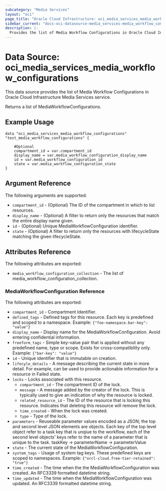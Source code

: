 ```yaml
---
subcategory: "Media Services"
layout: "oci"
page_title: "Oracle Cloud Infrastructure: oci_media_services_media_workflow_configurations"
sidebar_current: "docs-oci-datasource-media_services-media_workflow_configurations"
description: |-
  Provides the list of Media Workflow Configurations in Oracle Cloud Infrastructure Media Services service
---
```


# Data Source: oci_media_services_media_workflow_configurations
This data source provides the list of Media Workflow Configurations in Oracle Cloud Infrastructure Media Services service.

Returns a list of MediaWorkflowConfigurations.


## Example Usage

```hcl
data "oci_media_services_media_workflow_configurations" "test_media_workflow_configurations" {

	#Optional
	compartment_id = var.compartment_id
	display_name = var.media_workflow_configuration_display_name
	id = var.media_workflow_configuration_id
	state = var.media_workflow_configuration_state
}
```

## Argument Reference

The following arguments are supported:

* `compartment_id` - (Optional) The ID of the compartment in which to list resources.
* `display_name` - (Optional) A filter to return only the resources that match the entire display name given.
* `id` - (Optional) Unique MediaWorkflowConfiguration identifier.
* `state` - (Optional) A filter to return only the resources with lifecycleState matching the given lifecycleState.


## Attributes Reference

The following attributes are exported:

* `media_workflow_configuration_collection` - The list of media_workflow_configuration_collection.

### MediaWorkflowConfiguration Reference

The following attributes are exported:

* `compartment_id` - Compartment Identifier.
* `defined_tags` - Defined tags for this resource. Each key is predefined and scoped to a namespace. Example: `{"foo-namespace.bar-key": "value"}` 
* `display_name` - Display name for the MediaWorkflowConfiguration. Avoid entering confidential information.
* `freeform_tags` - Simple key-value pair that is applied without any predefined name, type or scope. Exists for cross-compatibility only. Example: `{"bar-key": "value"}` 
* `id` - Unique identifier that is immutable on creation.
* `lifecyle_details` - A message describing the current state in more detail. For example, can be used to provide actionable information for a resource in Failed state.
* `locks` - Locks associated with this resource.
	* `compartment_id` - The compartment ID of the lock.
	* `message` - A message added by the creator of the lock. This is typically used to give an indication of why the resource is locked. 
	* `related_resource_id` - The ID of the resource that is locking this resource. Indicates that deleting this resource will remove the lock. 
	* `time_created` - When the lock was created.
	* `type` - Type of the lock.
* `parameters` - Reuseable parameter values encoded as a JSON; the top and second level JSON elements are objects. Each key of the top level object refer to a task key that is unqiue to the workflow, each of the second level objects' keys refer to the name of a parameter that is unique to the task. taskKey -> parameterName -> parameterValue 
* `state` - The current state of the MediaWorkflowConfiguration.
* `system_tags` - Usage of system tag keys. These predefined keys are scoped to namespaces. Example: `{"orcl-cloud.free-tier-retained": "true"}` 
* `time_created` - The time when the the MediaWorkflowConfiguration was created. An RFC3339 formatted datetime string.
* `time_updated` - The time when the MediaWorkflowConfiguration was updated. An RFC3339 formatted datetime string.

